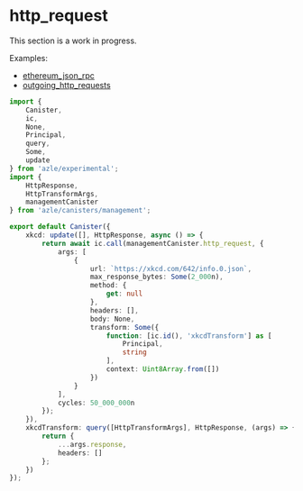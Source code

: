 # http_request

This section is a work in progress.

Examples:

-   [ethereum_json_rpc](https://github.com/demergent-labs/azle/tree/main/examples/ethereum_json_rpc)
-   [outgoing_http_requests](https://github.com/demergent-labs/azle/tree/main/examples/outgoing_http_requests)

```typescript
import {
    Canister,
    ic,
    None,
    Principal,
    query,
    Some,
    update
} from 'azle/experimental';
import {
    HttpResponse,
    HttpTransformArgs,
    managementCanister
} from 'azle/canisters/management';

export default Canister({
    xkcd: update([], HttpResponse, async () => {
        return await ic.call(managementCanister.http_request, {
            args: [
                {
                    url: `https://xkcd.com/642/info.0.json`,
                    max_response_bytes: Some(2_000n),
                    method: {
                        get: null
                    },
                    headers: [],
                    body: None,
                    transform: Some({
                        function: [ic.id(), 'xkcdTransform'] as [
                            Principal,
                            string
                        ],
                        context: Uint8Array.from([])
                    })
                }
            ],
            cycles: 50_000_000n
        });
    }),
    xkcdTransform: query([HttpTransformArgs], HttpResponse, (args) => {
        return {
            ...args.response,
            headers: []
        };
    })
});
```
